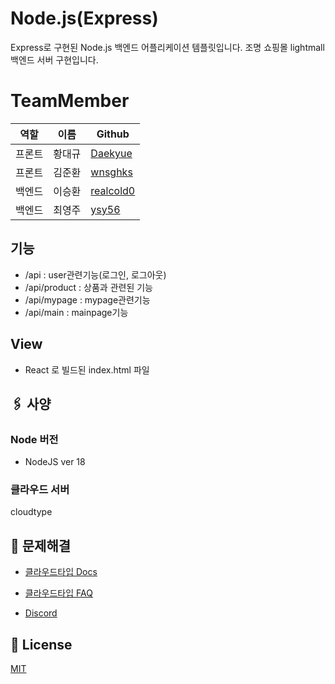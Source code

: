 # Node.js(Express)

Express로 구현된 Node.js 백엔드 어플리케이션 템플릿입니다.
조명 쇼핑몰 lightmall 백엔드 서버 구현입니다.

# TeamMember
|역할|이름|Github|
|----|---|-------|
|프론트|황대규|[Daekyue](https://github.com/Daekyue)|
|프론트|김준환|[wnsghks](https://github.com/wnsghks)|
|백엔드|이승환|[realcold0](https://github.com/realcold0)|
|백엔드|최영주|[ysy56](https://github.com/ysy56)|

## 기능
- /api : user관련기능(로그인, 로그아웃)
- /api/product : 상품과 관련된 기능
- /api/mypage : mypage관련기능
- /api/main : mainpage기능

## View
- React 로 빌드된 index.html 파일 




## 🖇️ 사양

### Node 버전
- NodeJS ver 18

### 클라우드 서버
cloudtype



## 💬 문제해결

- [클라우드타입 Docs](https://docs.cloudtype.io/)

- [클라우드타입 FAQ](https://help.cloudtype.io/guide/faq)

- [Discord](https://discord.gg/U7HX4BA6hu)


## 📄 License

[MIT](https://choosealicense.com/licenses/mit/)


